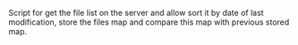 Script for get the file list on the server and allow sort it by date of last modification, 
store the files map and compare this map with previous stored map.
